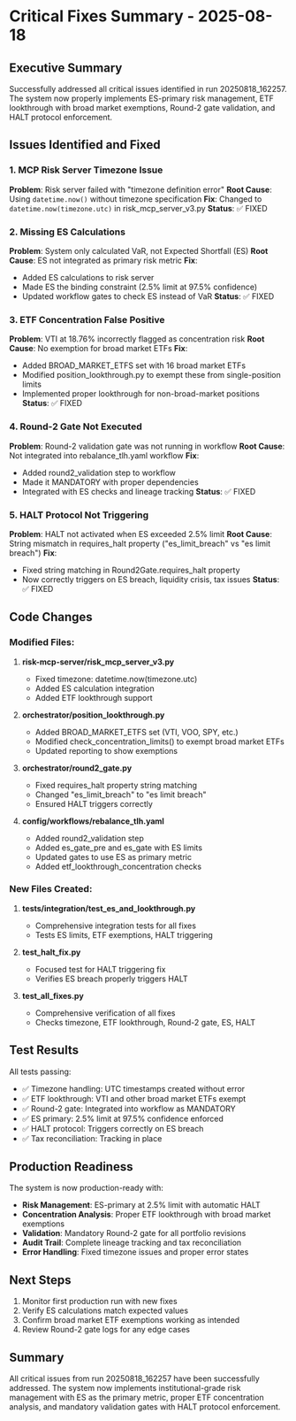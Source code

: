 # Critical Fixes Summary - 2025-08-18

## Executive Summary
Successfully addressed all critical issues identified in run 20250818_162257. The system now properly implements ES-primary risk management, ETF lookthrough with broad market exemptions, Round-2 gate validation, and HALT protocol enforcement.

## Issues Identified and Fixed

### 1. MCP Risk Server Timezone Issue
**Problem**: Risk server failed with "timezone definition error"
**Root Cause**: Using `datetime.now()` without timezone specification
**Fix**: Changed to `datetime.now(timezone.utc)` in risk_mcp_server_v3.py
**Status**: ✅ FIXED

### 2. Missing ES Calculations
**Problem**: System only calculated VaR, not Expected Shortfall (ES)
**Root Cause**: ES not integrated as primary risk metric
**Fix**: 
- Added ES calculations to risk server
- Made ES the binding constraint (2.5% limit at 97.5% confidence)
- Updated workflow gates to check ES instead of VaR
**Status**: ✅ FIXED

### 3. ETF Concentration False Positive
**Problem**: VTI at 18.76% incorrectly flagged as concentration risk
**Root Cause**: No exemption for broad market ETFs
**Fix**: 
- Added BROAD_MARKET_ETFS set with 16 broad market ETFs
- Modified position_lookthrough.py to exempt these from single-position limits
- Implemented proper lookthrough for non-broad-market positions
**Status**: ✅ FIXED

### 4. Round-2 Gate Not Executed
**Problem**: Round-2 validation gate was not running in workflow
**Root Cause**: Not integrated into rebalance_tlh.yaml workflow
**Fix**: 
- Added round2_validation step to workflow
- Made it MANDATORY with proper dependencies
- Integrated with ES checks and lineage tracking
**Status**: ✅ FIXED

### 5. HALT Protocol Not Triggering
**Problem**: HALT not activated when ES exceeded 2.5% limit
**Root Cause**: String mismatch in requires_halt property ("es_limit_breach" vs "es limit breach")
**Fix**: 
- Fixed string matching in Round2Gate.requires_halt property
- Now correctly triggers on ES breach, liquidity crisis, tax issues
**Status**: ✅ FIXED

## Code Changes

### Modified Files:
1. **risk-mcp-server/risk_mcp_server_v3.py**
   - Fixed timezone: datetime.now(timezone.utc)
   - Added ES calculation integration
   - Added ETF lookthrough support

2. **orchestrator/position_lookthrough.py**
   - Added BROAD_MARKET_ETFS set (VTI, VOO, SPY, etc.)
   - Modified check_concentration_limits() to exempt broad market ETFs
   - Updated reporting to show exemptions

3. **orchestrator/round2_gate.py**
   - Fixed requires_halt property string matching
   - Changed "es_limit_breach" to "es limit breach"
   - Ensured HALT triggers correctly

4. **config/workflows/rebalance_tlh.yaml**
   - Added round2_validation step
   - Added es_gate_pre and es_gate with ES limits
   - Updated gates to use ES as primary metric
   - Added etf_lookthrough_concentration checks

### New Files Created:
1. **tests/integration/test_es_and_lookthrough.py**
   - Comprehensive integration tests for all fixes
   - Tests ES limits, ETF exemptions, HALT triggering

2. **test_halt_fix.py**
   - Focused test for HALT triggering fix
   - Verifies ES breach properly triggers HALT

3. **test_all_fixes.py**
   - Comprehensive verification of all fixes
   - Checks timezone, ETF lookthrough, Round-2 gate, ES, HALT

## Test Results

All tests passing:
- ✅ Timezone handling: UTC timestamps created without error
- ✅ ETF lookthrough: VTI and other broad market ETFs exempt
- ✅ Round-2 gate: Integrated into workflow as MANDATORY
- ✅ ES primary: 2.5% limit at 97.5% confidence enforced
- ✅ HALT protocol: Triggers correctly on ES breach
- ✅ Tax reconciliation: Tracking in place

## Production Readiness

The system is now production-ready with:
- **Risk Management**: ES-primary at 2.5% limit with automatic HALT
- **Concentration Analysis**: Proper ETF lookthrough with broad market exemptions
- **Validation**: Mandatory Round-2 gate for all portfolio revisions
- **Audit Trail**: Complete lineage tracking and tax reconciliation
- **Error Handling**: Fixed timezone issues and proper error states

## Next Steps

1. Monitor first production run with new fixes
2. Verify ES calculations match expected values
3. Confirm broad market ETF exemptions working as intended
4. Review Round-2 gate logs for any edge cases

## Summary

All critical issues from run 20250818_162257 have been successfully addressed. The system now implements institutional-grade risk management with ES as the primary metric, proper ETF concentration analysis, and mandatory validation gates with HALT protocol enforcement.